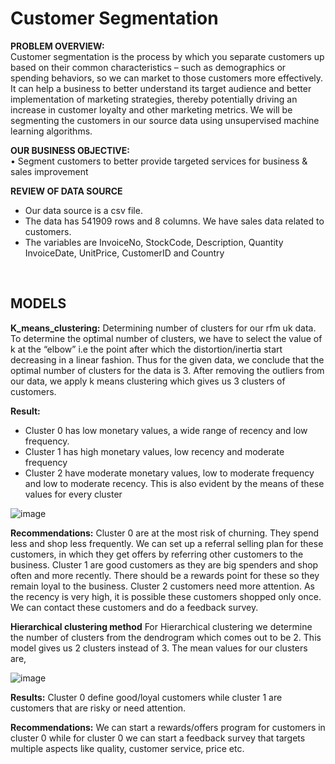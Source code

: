 # Customer Segmentation

**PROBLEM OVERVIEW:**</br>
Customer segmentation is the process by which you separate customers up based on their common characteristics – such as demographics or spending behaviors, so we can market to those customers more effectively. It can help a business to better understand its target audience and better implementation of marketing strategies, thereby potentially driving an increase in customer loyalty and other marketing metrics. 
We will be segmenting the customers in our source data using unsupervised machine learning algorithms.</br>

**OUR BUSINESS OBJECTIVE:** </br>
•	Segment customers to better provide targeted services for business & sales improvement

**REVIEW OF DATA SOURCE**
- Our data source is a csv file.
- The data has 541909 rows and 8 columns. We have sales data related to customers. 
- The variables are InvoiceNo, StockCode, Description, Quantity InvoiceDate, UnitPrice, CustomerID  and Country  

</br>

## MODELS

**K_means_clustering:**
Determining number of clusters for our rfm uk data.
To determine the optimal number of clusters, we have to select the value of k at the “elbow” i.e the point after which the distortion/inertia start decreasing in a linear fashion. Thus for the given data, we conclude that the optimal number of clusters for the data is 3.
After removing the outliers from our data, we apply k means clustering which gives us 3 clusters of customers.

**Result:**
- Cluster 0 has low monetary values, a wide range of recency and low frequency. 
- Cluster 1 has high monetary values, low recency and moderate frequency
- Cluster 2 have moderate monetary values, low to moderate frequency and low to moderate recency. 
This is also evident by the means of these values for every cluster

![image](https://user-images.githubusercontent.com/86319382/185499873-8c4036f8-6486-4fd3-b944-540109ef3b37.png)

 
**Recommendations:**
 Cluster 0 are at the most risk of churning. They spend less and shop less frequently.
We can set up a referral selling plan for these customers, in which they get offers by referring other customers to the business.
Cluster 1 are good customers as they are big spenders and shop often and more recently. There should be a rewards point for these so they remain loyal to the business.
Cluster 2  customers need more attention. As the recency is very high, it is possible these customers shopped only once. We can contact these customers and do a feedback survey.

**Hierarchical clustering method**
For Hierarchical clustering we determine the number of clusters from the dendrogram which comes out to be 2.
This model gives us 2 clusters instead of 3.
The mean values for our clusters are,

![image](https://user-images.githubusercontent.com/86319382/185499831-5009b522-2d4a-4169-b20e-4eaf2a1a2ed9.png)


 **Results:**
Cluster 0 define good/loyal customers while cluster 1 are customers that are risky or need attention.

**Recommendations:**
We can start a rewards/offers program for customers in cluster 0 while for cluster 0 we can start a feedback survey that targets multiple aspects like quality, customer service, price etc.
